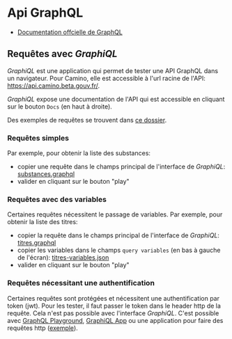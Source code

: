# Api GraphQL

- [Documentation offcielle de GraphQL](https://graphql.org/)

## Requêtes avec _GraphiQL_

_GraphiQL_ est une application qui permet de tester une API GraphQL dans un navigateur. Pour Camino, elle est accessible à l'url racine de l'API: https://api.camino.beta.gouv.fr/.

_GraphiQL_ expose une documentation de l'API qui est accessible en cliquant sur le bouton `Docs` (en haut à droite).

Des exemples de requêtes se trouvent dans [ce dossier](https://github.com/MTES-MCT/camino-api/blob/master/manual/api/queries/).

### Requêtes simples

Par exemple, pour obtenir la liste des substances:

- copier une requête dans le champs principal de l'interface de _GraphiQL_: [substances.graphql](https://github.com/MTES-MCT/camino-api/blob/master/manual/api/queries/substances.graphql)
- valider en cliquant sur le bouton "play"

### Requêtes avec des variables

Certaines requêtes nécessitent le passage de variables. Par exemple, pour obtenir la liste des titres:

- copier la requête dans le champs principal de l'interface de _GraphiQL_: [titres.graphql](https://github.com/MTES-MCT/camino-api/blob/master/manual/api/queries/titres.graphql)
- copier les variables dans le champs `query variables` (en bas à gauche de l'écran): [titres-variables.json](https://github.com/MTES-MCT/camino-api/blob/master/manual/api/queries/titres-variables.json)
- valider en cliquant sur le bouton "play"

### Requêtes nécessitant une authentification

Certaines requêtes sont protégées et nécessitent une authentification par token (jwt). Pour les tester, il faut passer le token dans le header http de la requête. Cela n'est pas possible avec l'interface _GraphiQL_. C'est possible avec [GraphQL Playground](https://github.com/prisma/graphql-playground), [GraphiQL App](https://github.com/skevy/graphiql-app) ou une application pour faire des requêtes http ([exemple](https://github.com/MTES-MCT/camino-api/blob/master/manual/api/test.http)).
